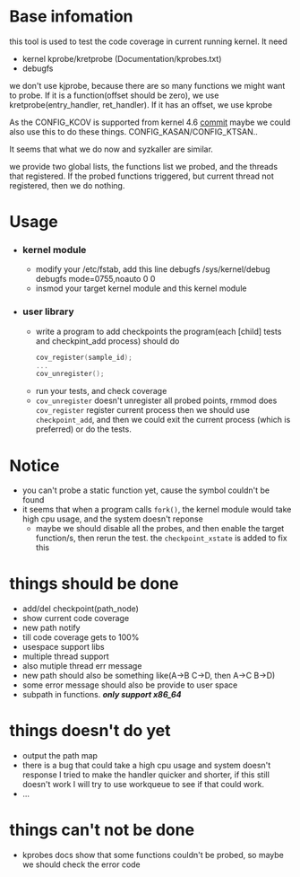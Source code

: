 # Base infomation
this tool is used to test the code coverage in current running kernel. It need
+ kernel kprobe/kretprobe (Documentation/kprobes.txt)
+ debugfs

we don't use kjprobe, because there are so many functions we might want to probe.
If it is a function(offset should be zero), we use kretprobe(entry_handler, ret_handler). If it has an offset, we use kprobe

As the CONFIG_KCOV is supported from kernel 4.6
[commit](https://github.com/torvalds/linux/commit/5c9a8750a6409c63a0f01d51a9024861022f6593)
maybe we could also use this to do these things.
CONFIG_KASAN/CONFIG_KTSAN..

It seems that what we do now and syzkaller are similar.

we provide two global lists, the functions list we probed, and the threads that
registered. If the probed functions triggered, but current thread not registered,
then we do nothing.

# Usage
+ ### kernel module
	+ modify your /etc/fstab, add this line
		debugfs	/sys/kernel/debug	debugfs	mode=0755,noauto	0	0
	+ insmod your target kernel module and this kernel module
+ ### user library
	+ write a program to add checkpoints
	the program(each [child] tests and checkpint_add process) should do
		```c
		cov_register(sample_id);
		...
		cov_unregister();
		```
	+ run your tests, and check coverage
	+ `cov_unregister` doesn't unregister all probed points, rmmod does
	`cov_register` register current process
	then we should use `checkpoint_add`, and then we could exit the current
	process (which is preferred) or do the tests.

# Notice
+ you can't probe a static function yet, cause the symbol couldn't be found
+ it seems that when a program calls `fork()`, the kernel module would take high
	cpu usage, and the system doesn't reponse
	+ maybe we should disable all the probes, and then enable the target
		function/s, then rerun the test.
		the `checkpoint_xstate` is added to fix this

# things should be done
+ add/del checkpoint(path_node)
+ show current code coverage
+ new path notify
+ till code coverage gets to 100%
+ usespace support libs
+ multiple thread support
+ also mutiple thread err message
+ new path should also be something like(A->B C->D, then A->C B->D)
+ some error message should also be provide to user space
+ subpath in functions. ***only support x86_64***

# things doesn't do yet
+ output the path map
+ there is a bug that could take a high cpu usage and system doesn't response
	I tried to make the handler quicker and shorter, if this still doesn't work
	I will try to use workqueue to see if that could work.
+ ...

# things can't not be done
+ kprobes docs show that some functions couldn't be probed, so maybe we should
	check the error code
